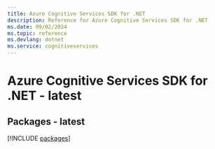 ```yaml
---
title: Azure Cognitive Services SDK for .NET
description: Reference for Azure Cognitive Services SDK for .NET
ms.date: 09/02/2024
ms.topic: reference
ms.devlang: dotnet
ms.service: cognitiveservices
---
```

# Azure Cognitive Services SDK for .NET - latest
## Packages - latest
[!INCLUDE [packages](cognitive-services-index.md)]